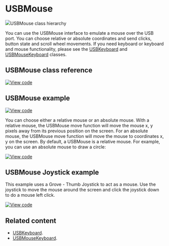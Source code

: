 # USBMouse

<span class="images">![](https://os.mbed.com/docs/mbed-os/development/mbed-os-api-doxy/class_u_s_b_mouse.png)<span>USBMouse class hierarchy</span></span>

You can use the USBMouse interface to emulate a mouse over the USB port. You can choose relative or absolute coordinates and send clicks, button state and scroll wheel movements. If you need keyboard or keyboard and mouse functionality, please see the [USBKeyboard](../apis/usbkeyboard.html) and [USBMouseKeyboard](../apis/usbmousekeyboard.html) classes.

## USBMouse class reference

[![View code](https://www.mbed.com/embed/?type=library)](https://os.mbed.com/docs/mbed-os/development/mbed-os-api-doxy/class_u_s_b_mouse.html)

## USBMouse example

[![View code](https://www.mbed.com/embed/?url=https://github.com/ARMmbed/mbed-os-snippet-USBMouse_relative_pos/tree/v6.9)](https://github.com/ARMmbed/mbed-os-snippet-USBMouse_relative_pos/blob/v6.9/main.cpp)

You can choose either a relative mouse or an absolute mouse. With a relative mouse, the USBMouse move function will move the mouse x, y pixels away from its previous position on the screen. For an absolute mouse, the USBMouse move function will move the mouse to coordinates x, y on the screen. By default, a USBMouse is a relative mouse. For example, you can use an absolute mouse to draw a circle:

[![View code](https://www.mbed.com/embed/?url=https://github.com/ARMmbed/mbed-os-snippet-USBMouse_absolute_pos/tree/v6.9)](https://github.com/ARMmbed/mbed-os-snippet-USBMouse_absolute_pos/blob/v6.9/main.cpp)

## USBMouse Joystick example  

This example uses a Grove - Thumb Joystick to act as a mouse. Use the joystick to move the mouse around the screen and click the joystick down to do a mouse left click.

[![View code](https://www.mbed.com/embed/?url=https://github.com/ARMmbed/mbed-os-snippet-USBMouse_joystick/tree/v6.9)](https://github.com/ARMmbed/mbed-os-snippet-USBMouse_joystick/blob/v6.9/main.cpp)

## Related content

- [USBKeyboard](../apis/usbkeyboard.html).
- [USBMouseKeyboard](../apis/usbmousekeyboard.html).

